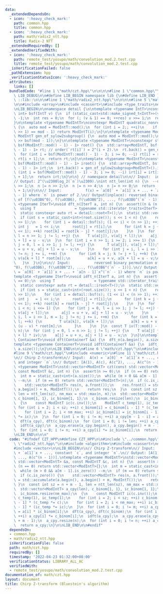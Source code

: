 ```yaml
---
data:
  _extendedDependsOn:
  - icon: ':heavy_check_mark:'
    path: common.hpp
    title: common.hpp
  - icon: ':heavy_check_mark:'
    path: math/radix2_ntt.hpp
    title: Radix-2 NTT
  _extendedRequiredBy: []
  _extendedVerifiedWith:
  - icon: ':heavy_check_mark:'
    path: remote_test/yosupo/math/convolution_mod.2.test.cpp
    title: remote_test/yosupo/math/convolution_mod.2.test.cpp
  _isVerificationFailed: false
  _pathExtension: hpp
  _verificationStatusIcon: ':heavy_check_mark:'
  attributes:
    links: []
  bundledCode: "#line 1 \"math/czt.hpp\"\n\n\n\n#line 1 \"common.hpp\"\n\n\n\n#define\
    \ LIB_DEBUG\n\n#define LIB_BEGIN namespace lib {\n#define LIB_END }\n#define LIB\
    \ ::lib::\n\n\n#line 1 \"math/radix2_ntt.hpp\"\n\n\n\n#line 5 \"math/radix2_ntt.hpp\"\
    \n\n#include <array>\n#include <cassert>\n#include <type_traits>\n#include <vector>\n\
    \nLIB_BEGIN\n\nnamespace detail {\n\ntemplate <typename IntT>\nconstexpr std::enable_if_t<std::is_integral_v<IntT>,\
    \ int> bsf(IntT v) {\n  if (static_cast<std::make_signed_t<IntT>>(v) <= 0) return\
    \ -1;\n  int res = 0;\n  for (; (v & 1) == 0; ++res) v >>= 1;\n  return res;\n\
    }\n\ntemplate <typename ModIntT>\nconstexpr ModIntT quadratic_nonresidue_prime()\
    \ {\n  auto mod = ModIntT::mod();\n  for (int i = 2;; ++i)\n    if (ModIntT(i).pow(mod\
    \ >> 1) == mod - 1) return ModIntT(i);\n}\n\ntemplate <typename ModIntT>\nconstexpr\
    \ ModIntT gen_of_sylow2subgroup() {\n  auto mod = ModIntT::mod();\n  return quadratic_nonresidue_prime<ModIntT>().pow(mod\
    \ >> bsf(mod - 1));\n}\n\ntemplate <typename ModIntT>\nconstexpr std::array<ModIntT,\
    \ bsf(ModIntT::mod() - 1) - 1> root() {\n  std::array<ModIntT, bsf(ModIntT::mod()\
    \ - 1) - 1> rt; // order(`rt[i]`) = 2^(i + 2).\n  rt.back() = gen_of_sylow2subgroup<ModIntT>();\n\
    \  for (int i = bsf(ModIntT::mod() - 1) - 3; i >= 0; --i) rt[i] = rt[i + 1] *\
    \ rt[i + 1];\n  return rt;\n}\n\ntemplate <typename ModIntT>\nconstexpr std::array<ModIntT,\
    \ bsf(ModIntT::mod() - 1) - 1> iroot() {\n  std::array<ModIntT, bsf(ModIntT::mod()\
    \ - 1) - 1> irt;\n  irt.back() = gen_of_sylow2subgroup<ModIntT>().inv();\n  for\
    \ (int i = bsf(ModIntT::mod() - 1) - 3; i >= 0; --i) irt[i] = irt[i + 1] * irt[i\
    \ + 1];\n  return irt;\n}\n\n} // namespace detail\n\n// Input:  integer `n`.\n\
    // Output: 2^(\u2308log_2(`n`)\u2309).\nint ntt_len(int n) {\n  --n;\n  n |= n\
    \ >> 1;\n  n |= n >> 2;\n  n |= n >> 4;\n  n |= n >> 8;\n  return (n | n >> 16)\
    \ + 1;\n}\n\n// Input:           f(x) = `a[0]` + `a[1]`x + ... + `a[n - 1]`x^(`n`\
    \ - 1) where `n` is power of 2.\n// Output(inplace): reversed binary permutation\
    \ of [f(\u03B6^0), f(\u03B6), f(\u03B6^2), ..., f(\u03B6^(`n` - 1))].\ntemplate\
    \ <typename IterT>\nvoid dft_n(IterT a, int n) {\n  assert((n & (n - 1)) == 0);\n\
    \  using T                  = typename std::iterator_traits<IterT>::value_type;\n\
    \  static constexpr auto rt = detail::root<T>();\n  static std::vector<T> root(1);\n\
    \  if (int s = static_cast<int>(root.size()); s << 1 < n) {\n    root.resize(n\
    \ >> 1);\n    for (int i = detail::bsf(s); (1 << i) < (n >> 1); ++i) {\n     \
    \ int j   = 1 << i;\n      root[j] = rt[i];\n      for (int k = j + 1; k < (j\
    \ << 1); ++k) root[k] = root[k - j] * root[j];\n    }\n  }\n  for (int j = 0,\
    \ l = n >> 1; j != l; ++j) {\n    T u(a[j]), v(a[j + l]);\n    a[j] = u + v, a[j\
    \ + l] = u - v;\n  }\n  for (int i = n >> 1; i >= 2; i >>= 1) {\n    for (int\
    \ j = 0, l = i >> 1; j != l; ++j) {\n      T u(a[j]), v(a[j + l]);\n      a[j]\
    \ = u + v, a[j + l] = u - v;\n    }\n    for (int j = i, l = i >> 1, m = 1; j\
    \ != n; j += i, ++m) {\n      for (int k = j; k != j + l; ++k) {\n        T u(a[k]),\
    \ v(a[k + l] * root[m]);\n        a[k] = u + v, a[k + l] = u - v;\n      }\n \
    \   }\n  }\n}\n\n// Input:           reversed binary permutation of [f(\u03B6\
    ^0), f(\u03B6), f(\u03B6^2), ..., f(\u03B6^(`n` - 1))].\n// Output(inplace): f(x)\
    \ = `a[0]` + `a[1]`x + ... + `a[n - 1]`x^(`n` - 1) where `n` is power of 2.\n\
    template <typename IterT>\nvoid idft_n(IterT a, int n) {\n  assert((n & (n - 1))\
    \ == 0);\n  using T                  = typename std::iterator_traits<IterT>::value_type;\n\
    \  static constexpr auto rt = detail::iroot<T>();\n  static std::vector<T> root(1);\n\
    \  if (int s = static_cast<int>(root.size()); s << 1 < n) {\n    root.resize(n\
    \ >> 1);\n    for (int i = detail::bsf(s); (1 << i) < (n >> 1); ++i) {\n     \
    \ int j   = 1 << i;\n      root[j] = rt[i];\n      for (int k = j + 1; k < (j\
    \ << 1); ++k) root[k] = root[k - j] * root[j];\n    }\n  }\n  for (int i = 2;\
    \ i < n; i <<= 1) {\n    for (int j = 0, l = i >> 1; j != l; ++j) {\n      T u(a[j]),\
    \ v(a[j + l]);\n      a[j] = u + v, a[j + l] = u - v;\n    }\n    for (int j =\
    \ i, l = i >> 1, m = 1; j != n; j += i, ++m) {\n      for (int k = j; k != j +\
    \ l; ++k) {\n        T u(a[k]), v(a[k + l]);\n        a[k] = u + v, a[k + l] =\
    \ (u - v) * root[m];\n      }\n    }\n  }\n  const T iv(T::mod() - T::mod() /\
    \ n);\n  for (int j = 0, l = n >> 1; j != l; ++j) {\n    T u(a[j] * iv), v(a[j\
    \ + l] * iv);\n    a[j] = u + v, a[j + l] = u - v;\n  }\n}\n\ntemplate <typename\
    \ ContainerT>\nvoid dft(ContainerT &a) {\n  dft_n(a.begin(), a.size());\n}\n\n\
    template <typename ContainerT>\nvoid idft(ContainerT &a) {\n  idft_n(a.begin(),\
    \ a.size());\n}\n\nLIB_END\n\n\n#line 6 \"math/czt.hpp\"\n\n#include <algorithm>\n\
    #line 9 \"math/czt.hpp\"\n#include <numeric>\n#line 11 \"math/czt.hpp\"\n\nLIB_BEGIN\n\
    \n// Chirp Z-transform\n// Input:  A(x) = `a[0]` + `a[1]`x + ..., constant `c`,\
    \ and integer `n`.\n// Output: [A(1), A(c), A(c^2), ..., A(c^(n - 1))].\ntemplate\
    \ <typename ModIntT>\nstd::vector<ModIntT> czt(const std::vector<ModIntT> &a,\
    \ const ModIntT &c, int n) {\n  assert(n >= 0);\n  if (n == 0) return std::vector<ModIntT>{};\n\
    \  int m = static_cast<int>(a.size());\n  while (m > 0 && a[m - 1].is_zero())\
    \ --m;\n  if (m == 0) return std::vector<ModIntT>(n);\n  if (c.is_zero()) {\n\
    \    std::vector<ModIntT> res(n, a.front());\n    res.front() = std::accumulate(a.begin(),\
    \ a.begin() + m, ModIntT());\n    return res;\n  }\n  const int sz = n + m - 1,\
    \ len = ntt_len(sz), nm_max = std::max(n, m);\n  std::vector<ModIntT> a_cpy(len),\
    \ c_binom{1, 1}, ic_binom{1, 1};\n  c_binom.resize(len);\n  ic_binom.resize(nm_max);\n\
    \  {\n    const ModIntT ic(c.inv());\n    ModIntT c_temp(1), ic_temp(1);\n   \
    \ for (int i = 2; i < sz; ++i) c_binom[i] = c_binom[i - 1] * (c_temp *= c);\n\
    \    for (int i = 2; i < nm_max; ++i) ic_binom[i] = ic_binom[i - 1] * (ic_temp\
    \ *= ic);\n  }\n  for (int i = 0; i != m; ++i) a_cpy[m - 1 - i] = a[i] * ic_binom[i];\n\
    \  dft(a_cpy), dft(c_binom);\n  for (int i = 0; i != len; ++i) a_cpy[i] *= c_binom[i];\n\
    \  idft(a_cpy);\n  a_cpy.erase(a_cpy.begin(), a_cpy.begin() + m - 1);\n  a_cpy.resize(n);\n\
    \  for (int i = 0; i != n; ++i) a_cpy[i] *= ic_binom[i];\n  return a_cpy;\n}\n\
    \nLIB_END\n\n\n"
  code: "#ifndef CZT_HPP\n#define CZT_HPP\n\n#include \"../common.hpp\"\n#include\
    \ \"radix2_ntt.hpp\"\n\n#include <algorithm>\n#include <cassert>\n#include <numeric>\n\
    #include <vector>\n\nLIB_BEGIN\n\n// Chirp Z-transform\n// Input:  A(x) = `a[0]`\
    \ + `a[1]`x + ..., constant `c`, and integer `n`.\n// Output: [A(1), A(c), A(c^2),\
    \ ..., A(c^(n - 1))].\ntemplate <typename ModIntT>\nstd::vector<ModIntT> czt(const\
    \ std::vector<ModIntT> &a, const ModIntT &c, int n) {\n  assert(n >= 0);\n  if\
    \ (n == 0) return std::vector<ModIntT>{};\n  int m = static_cast<int>(a.size());\n\
    \  while (m > 0 && a[m - 1].is_zero()) --m;\n  if (m == 0) return std::vector<ModIntT>(n);\n\
    \  if (c.is_zero()) {\n    std::vector<ModIntT> res(n, a.front());\n    res.front()\
    \ = std::accumulate(a.begin(), a.begin() + m, ModIntT());\n    return res;\n \
    \ }\n  const int sz = n + m - 1, len = ntt_len(sz), nm_max = std::max(n, m);\n\
    \  std::vector<ModIntT> a_cpy(len), c_binom{1, 1}, ic_binom{1, 1};\n  c_binom.resize(len);\n\
    \  ic_binom.resize(nm_max);\n  {\n    const ModIntT ic(c.inv());\n    ModIntT\
    \ c_temp(1), ic_temp(1);\n    for (int i = 2; i < sz; ++i) c_binom[i] = c_binom[i\
    \ - 1] * (c_temp *= c);\n    for (int i = 2; i < nm_max; ++i) ic_binom[i] = ic_binom[i\
    \ - 1] * (ic_temp *= ic);\n  }\n  for (int i = 0; i != m; ++i) a_cpy[m - 1 - i]\
    \ = a[i] * ic_binom[i];\n  dft(a_cpy), dft(c_binom);\n  for (int i = 0; i != len;\
    \ ++i) a_cpy[i] *= c_binom[i];\n  idft(a_cpy);\n  a_cpy.erase(a_cpy.begin(), a_cpy.begin()\
    \ + m - 1);\n  a_cpy.resize(n);\n  for (int i = 0; i != n; ++i) a_cpy[i] *= ic_binom[i];\n\
    \  return a_cpy;\n}\n\nLIB_END\n\n#endif"
  dependsOn:
  - common.hpp
  - math/radix2_ntt.hpp
  isVerificationFile: false
  path: math/czt.hpp
  requiredBy: []
  timestamp: '2022-04-23 01:32:00+08:00'
  verificationStatus: LIBRARY_ALL_AC
  verifiedWith:
  - remote_test/yosupo/math/convolution_mod.2.test.cpp
documentation_of: math/czt.hpp
layout: document
title: Chirp Z-transform (Bluestein's algorithm)
---
```

